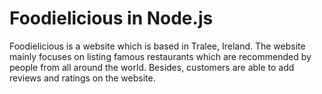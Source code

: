 # Foodielicious in Node.js

Foodielicious is a website which is based in Tralee, Ireland.  The website mainly focuses on listing famous restaurants which are recommended by people from all around the world. Besides, customers are able to add reviews and ratings on the website.
